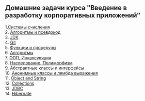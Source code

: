 ## Домашние задачи курса "Введение в разработку корпоративных приложений"

1.[Системы счисления](https://github.com/MarselFazlyev/InnopolisAttestation/tree/main/Homework1_SystemySchislenyja) \
2. [Алгоритмы и псевдокод](https://github.com/MarselFazlyev/InnopolisAttestation/tree/main/Homework2_Algoritms) \
3. [JDK](https://github.com/MarselFazlyev/InnopolisAttestation/tree/main/Homework3,4_InitialProject/src) \
4. [Git](https://github.com/MarselFazlyev/InnopolisAttestation/blob/main/HomeworkInnopolisGit_Readme.md) \
5. [Функции и процедуры](https://github.com/MarselFazlyev/InnopolisAttestation/tree/main/FunctionsandProcedures) \
6. [Алгоритмы](https://github.com/MarselFazlyev/InnopolisAttestation/tree/main/Homework6_Algoritmy_BigO/src) \
7. [ООП, Инкапсуляция](https://github.com/MarselFazlyev/InnopolisAttestation/tree/main/Homework7_Inkapsulyacija) \
8. [Наследование, Полиморфизм](https://github.com/MarselFazlyev/InnopolisAttestation/tree/main/Homework8_NasledovaniePolimorfizm/src) \
9. [Абстрактные классы и интерфейсы](https://github.com/MarselFazlyev/InnopolisAttestation/tree/main/Homework9_AbstractClasses_Interfaces/src) \
10. [Анонимные классы и лямбда выражения](https://github.com/MarselFazlyev/InnopolisAttestation/tree/main/Homework10_AnonimClasses_Lambda/src) \
11. [Object and String](https://github.com/MarselFazlyev/InnopolisAttestation/tree/main/Homework11_ObjectAndString/src) \
12. [Collections](https://github.com/MarselFazlyev/InnopolisAttestation/tree/main/Homework12_Collections) \
13. [JDBC](https://github.com/MarselFazlyev/InnopolisAttestation/blob/main/Homework13_JDBC/Readme.md) \
14. [Hibernate](https://github.com/MarselFazlyev/InnopolisAttestation/tree/main/Homework14_Hibernate) 
